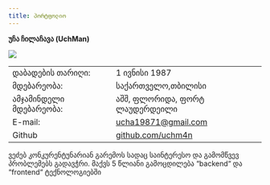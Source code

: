 ```yaml
---
title: პორტფოლიო
---
```




**უჩა ჩილაჩავა (UchMan)**

![](https://en.gravatar.com/userimage/28694484/064cabf7e614c2cda116e0538ab123a8.png?size=300)

| | |
| :--- | :--- |
| დაბადების თარიღი: | 1 ივნისი 1987 |
| მდებარეობა: | საქართველო,თბილისი |
| ამჯამინდელი მდებარეობა: | აშშ, ფლორიდა, ფორტ ლაუდერდეილი |
| E-mail: | ucha19871@gmail.com |
| Github | [github.com/uchm4n](https://github.com/uchm4n/)  |

ვეძებ კონკურენტუნარიან გარემოს სადაც საინტერესო და გამომწვევ პრობლემებს გადავჭრი.
მაქვს 5 წლიანი გამოცდილება “backend“ და “frontend“ ტექნოლოგიებში 

